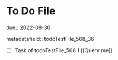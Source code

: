 # To Do File

due:: 2022-08-30

metadatafield:: todoTestFile_568_36

- [ ] Task of todoTestFile_568 1 [[Query me]]
